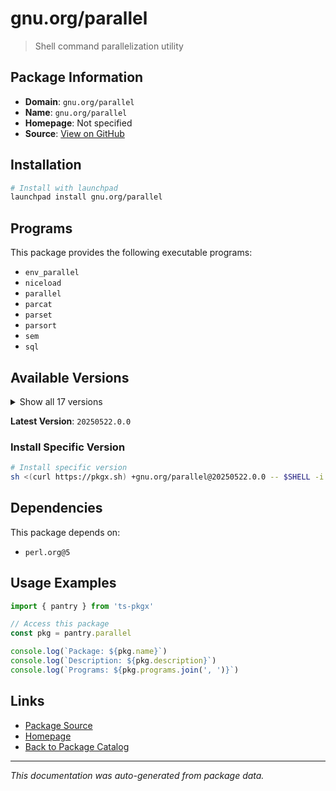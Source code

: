 # gnu.org/parallel

> Shell command parallelization utility

## Package Information

- **Domain**: `gnu.org/parallel`
- **Name**: `gnu.org/parallel`
- **Homepage**: Not specified
- **Source**: [View on GitHub](https://github.com/pkgxdev/pantry/tree/main/projects/gnu.org/parallel/package.yml)

## Installation

```bash
# Install with launchpad
launchpad install gnu.org/parallel
```

## Programs

This package provides the following executable programs:

- `env_parallel`
- `niceload`
- `parallel`
- `parcat`
- `parset`
- `parsort`
- `sem`
- `sql`

## Available Versions

<details>
<summary>Show all 17 versions</summary>

- `20250522.0.0`, `20250422.0.0`, `20250322.0.0`, `20250222.0.0`, `20250122.0.0`
- `20241222.0.0`, `20241122.0.0`, `20241022.0.0`, `20240922.0.0`, `20240822.0.0`
- `20240722.0.0`, `20240622.0.0`, `20240522.0.0`, `20240422.0.0`, `20240322.0.0`
- `20240222.0.0`, `20240122.0.0`

</details>

**Latest Version**: `20250522.0.0`

### Install Specific Version

```bash
# Install specific version
sh <(curl https://pkgx.sh) +gnu.org/parallel@20250522.0.0 -- $SHELL -i
```

## Dependencies

This package depends on:

- `perl.org@5`

## Usage Examples

```typescript
import { pantry } from 'ts-pkgx'

// Access this package
const pkg = pantry.parallel

console.log(`Package: ${pkg.name}`)
console.log(`Description: ${pkg.description}`)
console.log(`Programs: ${pkg.programs.join(', ')}`)
```

## Links

- [Package Source](https://github.com/pkgxdev/pantry/tree/main/projects/gnu.org/parallel/package.yml)
- [Homepage](#)
- [Back to Package Catalog](../../package-catalog.md)

---

*This documentation was auto-generated from package data.*
